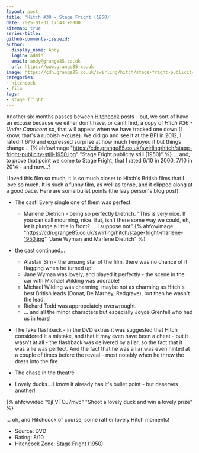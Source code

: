 ```yaml
---
layout: post
title: 'Hitch #38 - Stage Fright (1950)'
date: 2025-01-31 17:43 +0000
sitemap: true
series-title:
github-comments-issueid:
author:
  display_name: Andy
  login: admin
  email: andy@grange85.co.uk
  url: https://www.grange85.co.uk
image: https://cdn.grange85.co.uk/swirling/hitch/stage-fright-publicity-still-1950.jpg
categories:
- hitchcock
- film
tags:
- stage fright
---
```

Another six months passes beween [Hitchcock](/swirling/category/hitchcock/) posts - but, we sort of have an excuse because we either don't have, or can't find, a copy of _Hitch #36 - Under Capricorn_ so, that will appear when we have tracked one down (I know, that's a rubbish excuse). We did go and see it at the BFI in 2012, I rated it 6/10 and expressed surprise at how much I enjoyed it but things change...
{% ahfowimage "https://cdn.grange85.co.uk/swirling/hitch/stage-fright-publicity-still-1950.jpg" "Stage Fright publicity still (1950)" %}
... and, to prove that point we come to Stage Fright, that I rated 6/10 in 2000, 7/10 in 2014 - and now...?

I loved this film so much, it is so much closer to Hitch's British films that I love so much. It is such a funny film, as well as tense, and it clipped along at a good pace. Here are some bullet points (the lazy person's blog post):

- The cast! Every single one of them was perfect:
  - Marlene Dietrich - being so perfectly Dietrich. "This is very nice. If you can call mourning, nice. But, isn't there some way we could, eh, let it plunge a little in front? ... I suppose not"
{% ahfowimage "https://cdn.grange85.co.uk/swirling/hitch/stage-fright-marlene-1950.jpg" "Jane Wyman and Marlene Dietrich" %}

- the cast continued...
  - Alastair Sim - the unsung star of the film, there was no chance of it flagging when he turned up!
  - Jane Wyman was lovely, and played it perfectly - the scene in the car with Michael Wilding was adorable!
  - Michael Wilding was charming, maybe not as charming as Hitch's best British leads (Donat, De Marney, Redgrave), but then he wasn't the lead.
  - Richard Todd was appropeiately overwrought.
  - ... and all the minor characters but especially Joyce Grenfell who had us in tears!
- The fake flashback - in the DVD extras it was suggested that Hitch considered it a mistake, and that it may even have been a cheat - but it wasn't at all - the flashback was delivered by a liar, so the fact that it was a lie was perfect. And the fact that he was a liar was even hinted at a couple of times before the reveal - most notably when he threw the dress into the fire.
- The chase in the theatre
- Lovely ducks... I know it already has it's bullet point - but deserves another!

{% ahfowvideo "9jFVTOJ7mvc" "Shoot a lovely duck and win a lovely prize" %}

... oh, and Hitchcock of course, some rather lovely Hitch moments!


 - Source: DVD
 - Rating: 8/10
 - Hitchcock Zone: [Stage Fright (1950)](https://the.hitchcock.zone/wiki/Stage_Fright_(1950))

